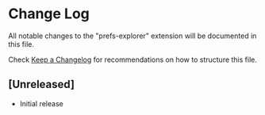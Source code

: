 # Change Log

All notable changes to the "prefs-explorer" extension will be documented in this file.

Check [Keep a Changelog](http://keepachangelog.com/) for recommendations on how to structure this file.

## [Unreleased]

- Initial release